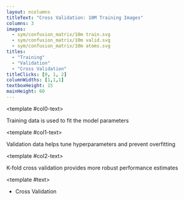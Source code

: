 ```yaml
---
layout: ncolumns
titleText: "Cross Validation: 10M Training Images"
columns: 3
images:
  - sym/confusion_matrix/10m train.svg
  - sym/confusion_matrix/10m valid.svg
  - sym/confusion_matrix/10m atoms.svg
titles:
  - "Training"
  - "Validation"
  - "Cross Validation"
titleClicks: [0, 1, 2]
columnWidths: [1,1,1]
textboxHeight: 15
mainHeight: 60
---
```


<template #col0-text>
<div class="text-center text-sm">
  Training data is used to fit the model parameters
</div>
</template>

<template #col1-text>
<div class="text-center text-sm">
  Validation data helps tune hyperparameters and prevent overfitting
</div>
</template>

<template #col2-text>
<div class="text-center text-sm">
  K-fold cross validation provides more robust performance estimates
</div>
</template>

<template #text>
<div class="text-left">
  <ul class="list-disc pl-4">
    <li>Cross Validation</li>
  </ul>
</div>
</template>
